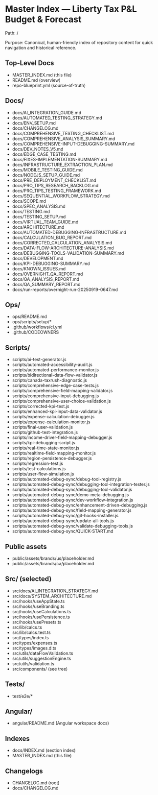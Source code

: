 # Master Index — Liberty Tax P&L Budget & Forecast

Path: /

Purpose: Canonical, human-friendly index of repository content for quick navigation and historical reference.

## Top-Level Docs

- MASTER_INDEX.md (this file)
- README.md (overview)
- repo-blueprint.yml (source-of-truth)

## Docs/

- docs/AI_INTEGRATION_GUIDE.md
- docs/AUTOMATED_TESTING_STRATEGY.md
- docs/ENV_SETUP.md
- docs/CHANGELOG.md
- docs/COMPREHENSIVE_TESTING_CHECKLIST.md
- docs/COMPREHENSIVE_ANALYSIS_SUMMARY.md
- docs/COMPREHENSIVE-INPUT-DEBUGGING-SUMMARY.md
- docs/DEV_NOTES_V5.md
- docs/EDGE_CASE_TESTING.md
- docs/FIXES-IMPLEMENTATION-SUMMARY.md
- docs/INFRASTRUCTURE_EXTRACTION_PLAN.md
- docs/MOBILE_TESTING_GUIDE.md
- docs/NODEJS_SETUP_GUIDE.md
- docs/PRE_DEPLOYMENT_CHECKLIST.md
- docs/PRO_TIPS_RESEARCH_BACKLOG.md
- docs/PRO_TIPS_TESTING_FRAMEWORK.md
- docs/SEQUENTIAL_WORKFLOW_STRATEGY.md
- docs/SCOPE.md
- docs/SPEC_ANALYSIS.md
- docs/TESTING.md
- docs/TESTING_SETUP.md
- docs/VIRTUAL_TEAM_GUIDE.md
- docs/ARCHITECTURE.md
- docs/AUTOMATED-DEBUGGING-INFRASTRUCTURE.md
- docs/CALCULATION_BUG_REPORT.md
- docs/CORRECTED_CALCULATION_ANALYSIS.md
- docs/DATA-FLOW-ARCHITECTURE-ANALYSIS.md
- docs/DEBUGGING-TOOLS-VALIDATION-SUMMARY.md
- docs/DEVELOPMENT.md
- docs/KPI-DEBUGGING-SUMMARY.md
- docs/KNOWN_ISSUES.md
- docs/OVERNIGHT_QA_REPORT.md
- docs/QA_ANALYSIS_REPORT.md
- docs/QA_SUMMARY_REPORT.md
- docs/run-reports/overnight-run-20250919-0647.md

## Ops/

- ops/README.md
- ops/scripts/setup/\*
- .github/workflows/ci.yml
- .github/CODEOWNERS

## Scripts/

- scripts/ai-test-generator.js
- scripts/automated-accessibility-audit.js
- scripts/automated-performance-monitor.js
- scripts/bidirectional-data-flow-validator.js
- scripts/canada-taxrush-diagnostic.js
- scripts/comprehensive-edge-case-tests.js
- scripts/comprehensive-field-mapping-validator.js
- scripts/comprehensive-input-debugging.js
- scripts/comprehensive-user-choice-validation.js
- scripts/corrected-kpi-test.js
- scripts/enhanced-kpi-input-data-validator.js
- scripts/expense-calculation-debugger.js
- scripts/expense-calculation-monitor.js
- scripts/final-user-validation.js
- scripts/github-test-integration.js
- scripts/income-driver-field-mapping-debugger.js
- scripts/kpi-debugging-script.js
- scripts/real-time-state-monitor.js
- scripts/realtime-field-mapping-monitor.js
- scripts/region-persistence-debugger.js
- scripts/regression-test.js
- scripts/test-calculations.js
- scripts/user-flow-simulation.js
- scripts/automated-debug-sync/debug-tool-registry.js
- scripts/automated-debug-sync/debugging-tool-integration-tester.js
- scripts/automated-debug-sync/debugging-tool-validator.js
- scripts/automated-debug-sync/demo-meta-debugging.js
- scripts/automated-debug-sync/dev-workflow-integration.js
- scripts/automated-debug-sync/enhancement-driven-debugging.js
- scripts/automated-debug-sync/field-mapping-generator.js
- scripts/automated-debug-sync/git-hooks-installer.js
- scripts/automated-debug-sync/update-all-tools.js
- scripts/automated-debug-sync/validate-debugging-tools.js
- scripts/automated-debug-sync/QUICK-START.md

## Public assets

- public/assets/brands/us/placeholder.md
- public/assets/brands/ca/placeholder.md

## Src/ (selected)

- src/docs/AI_INTEGRATION_STRATEGY.md
- src/docs/SYSTEM_ARCHITECTURE.md
- src/hooks/useAppState.ts
- src/hooks/useBranding.ts
- src/hooks/useCalculations.ts
- src/hooks/usePersistence.ts
- src/hooks/usePresets.ts
- src/lib/calcs.ts
- src/lib/calcs.test.ts
- src/types/index.ts
- src/types/expenses.ts
- src/types/images.d.ts
- src/utils/dataFlowValidation.ts
- src/utils/suggestionEngine.ts
- src/utils/validation.ts
- src/components/ (see tree)

## Tests/

- test/e2e/\*

## Angular/

- angular/README.md (Angular workspace docs)

## Indexes

- docs/INDEX.md (section index)
- MASTER_INDEX.md (this file)

## Changelogs

- CHANGELOG.md (root)
- docs/CHANGELOG.md
